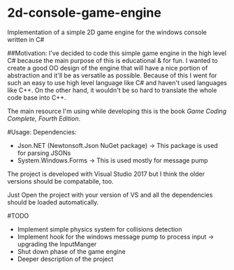 # 2d-console-game-engine
Implementation of a simple 2D game engine for the windows console written in C#

##Motivation:
I've decided to code this simple game engine in the high level C# because the main purpose of this is educational & for fun.
I wanted to create a good OO design of the engine that will have a nice portion of abstraction and it'll be as versatile as possible.
Because of this I went for such an easy to use high level language like C# and haven't used languages like C++. On the other hand, it wouldn't be so hard to translate the whole code base into C++.

The main resource I'm using while developing this is the book *Game Coding Complete, Fourth Edition*.

#Usage:
Dependencies:
- Json.NET (Newtonsoft.Json NuGet package) -> This package is used for parsing JSONs
- System.Windows.Forms -> This is used mostly for message pump

The project is developed with Visual Studio 2017 but I think the older versions should be compatabile, too.

Just Open the project with your version of VS and all the dependencies should be loaded automatically.

#TODO
- Implement simple physics system for collisions detection
- Implement hook for the windows message pump to process input -> upgrading the InputManger
- Shut down phase of the game engine
- Deeper description of the project